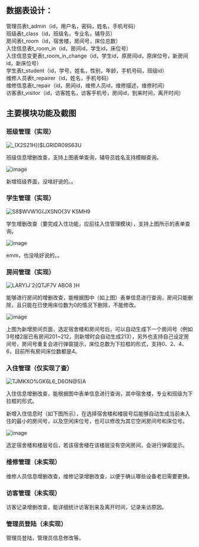 ## 数据表设计：

管理员表t_admin（id，用户名，密码，姓名，手机号码）  
班级表t_class（id，班级名，专业名，辅导员）  
房间表t_room（id，宿舍楼，房间号，床位总数）  
入住信息表t_room_in（id，房间id，学生id，床位号）  
入住信息变更表t_room_in_change（id，学生id，原房间id，原床位号，新房间id，新床位号）  
学生表t_student（id，学号，姓名，性别，年龄，手机号码，班级id）  
维修人员表t_repairer（id，姓名，手机号码）  
维修信息表t_repair（id，房间id，维修人员id，维修描述，维修时间）  
访客表t_visitor（id，访客姓名，访客手机号，房间id，到来时间，离开时间）  

## 主要模块功能及截图

### 班级管理（实现）

![_(X2S21H})$LGRIDR09S63U](https://user-images.githubusercontent.com/76779590/131141815-5e01dc96-fdda-4055-ae21-3b36d4c24fda.png)

班级信息增删改查，支持上图表单查询，辅导员姓名支持模糊查询。

![image](https://user-images.githubusercontent.com/76779590/131142043-6f43650b-c1a2-4fee-a42f-affca06545a4.png)

新增班级界面，没啥好说的。。

### 学生管理（实现）

![S8$WVW1G{JXSNO{3V K5MH9](https://user-images.githubusercontent.com/76779590/131141917-78245a9c-77b4-4e24-903e-dbdb4c5413ad.png)

学生增删改查（要完成入住功能，应前往入住管理模块），支持上图所示的表单查询。

![image](https://user-images.githubusercontent.com/76779590/131142074-6c54bed8-23f8-4e6c-9506-6f6d3174fdc9.png)

emm，也没啥好说的。。

### 房间管理（实现）

![LARY)J`2{QTJF7V ABO8 }H](https://user-images.githubusercontent.com/76779590/131141958-0c4dac52-d0a3-4002-a986-545f070ba8f5.png)

能够进行房间的增删改查，能根据图中（如上图）表单信息进行查询，房间只能删除，且只能在已使用床位数为0的情况下删除，不能修改。

![image](https://user-images.githubusercontent.com/76779590/131142105-88096c4c-83e0-439e-91d0-04cfc6feaef9.png)

上图为新增房间页面，选定宿舍楼和房间号后，可以自动生成下一个房间号（例如3号楼2层已有房间201~212，则新增时会自动生成213），另外也支持自己设定房间号，房间号重复会进行弹窗提示，床位总数为下拉框的形式，支持0、2、4、6，目前所有房间床位数都是4。

### 入住管理（仅实现了查）

![TJMKXO%$GK6L6_D6ON@5)$A](https://user-images.githubusercontent.com/76779590/131141978-bc5a0e5d-8b9d-44bb-bb77-256ed1e44a40.png)

入住信息增删改查，能根据图中表单信息进行查询，其中宿舍楼，专业和班级为下拉框的形式。

新增入住信息时（如下图所示），在选择宿舍楼和楼层号后能够自动生成当前未入住的最小的房间号，以及空闲床位号，也可以修改为其它空闲房间号和床位号。

![image](https://user-images.githubusercontent.com/76779590/131142129-f20d2240-6f5f-4816-a202-3b7371e75827.png)

选定宿舍楼和楼层号后，若该宿舍楼在该楼层没有空闲房间，会进行弹窗提示。

### 维修管理（未实现）

维修人员信息增删改查，维修记录增删改查，以便于确认哪些设备老旧需要更换。

### 访客管理（未实现）

访客记录增删改查，能详细统计访客到来及离开时间，记录来访原因。

### 管理员登陆（未实现）

管理员登陆，管理员信息修改等。

